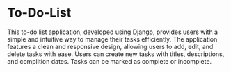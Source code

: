 # To-Do-List

This to-do list application, developed using Django, provides users with a simple and intuitive way to manage their tasks efficiently. The application features a clean and responsive design, allowing users to add, edit, and delete tasks with ease.
Users can create new tasks with titles, descriptions, and complition dates. Tasks can be marked as complete or incomplete.
